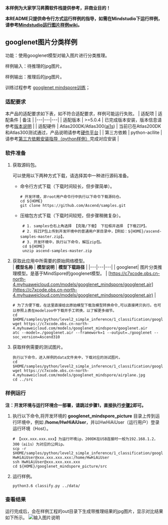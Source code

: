 **本样例为大家学习昇腾软件栈提供参考，非商业目的！**

**本README只提供命令行方式运行样例的指导，如需在Mindstudio下运行样例，请参考[Mindstudio运行图片样例wiki](https://github.com/Ascend/samples/wikis/Mindstudio%E8%BF%90%E8%A1%8C%E5%9B%BE%E7%89%87%E6%A0%B7%E4%BE%8B?sort_id=3164874)。**

## googlenet图片分类样例

功能：使用googlenet模型对输入图片进行分类推理。

样例输入：待推理的jpg图片。

样例输出：推理后的jpg图片。

训练过程参考 [googlenet mindspore训练](https://github.com/Ascend/modelzoo/tree/master/built-in/MindSpore/Official/cv/image_classification/GoogLeNet_for_MindSpore)； 

### 适配要求

本产品的适配要求如下表，如不符合适配要求，样例可能运行失败。
| 适配项 | 适配条件 | 备注 |
|---|---|---|
| 适配版本 | >=5.0.4 | 已完成版本安装，版本信息请参考[版本说明](https://ascend.huawei.com/zh/#/software/cann/notice) |
| 适配硬件 | Atlas200DK/Atlas300([ai1s](https://support.huaweicloud.com/productdesc-ecs/ecs_01_0047.html#ecs_01_0047__section78423209366))  | 当前已在Atlas200DK和Atlas300测试通过，产品说明请参考[硬件平台](https://ascend.huawei.com/zh/#/hardware/product) |
| 第三方依赖 | python-acllite | 请参考[第三方依赖安装指导（python样例）](../../../environment)完成对应安装 |

### 软件准备

1. 获取源码包。

   可以使用以下两种方式下载，请选择其中一种进行源码准备。   
    - 命令行方式下载（下载时间较长，但步骤简单）。
       ```    
       # 开发环境，非root用户命令行中执行以下命令下载源码仓。    
       cd ${HOME}     
       git clone https://github.com/Ascend/samples.git
       ```   
    - 压缩包方式下载（下载时间较短，但步骤稍微复杂）。   
       ``` 
        # 1. samples仓右上角选择 【克隆/下载】 下拉框并选择 【下载ZIP】。    
        # 2. 将ZIP包上传到开发环境中的普通用户家目录中，【例如：${HOME}/ascend-samples-master.zip】。     
        # 3. 开发环境中，执行以下命令，解压zip包。     
        cd ${HOME}    
        unzip ascend-samples-master.zip
       ``` 

2. 获取此应用中所需要的原始网络模型。   
    |  **模型名称**  |  **模型说明**  |  **模型下载路径**  |
    |---|---|---|
    |  googlenet| 图片分类推理模型。是基于MindSpore的googlenet模型。  |  [https://c7xcode.obs.cn-north-4.myhuaweicloud.com/models/googlenet_mindspore/googlenet.air](https://c7xcode.obs.cn-north-4.myhuaweicloud.com/models/googlenet_mindspore/googlenet.air) |

    ```
    # 为了方便下载，在这里直接给出原始模型下载及模型转换命令,可以直接拷贝执行。也可以参照上表在modelzoo中下载并手工转换，以了解更多细节。     
    cd $HOME/samples/python/level2_simple_inference/1_classification/googlenet_mindspore_picture/model
    wget https://c7xcode.obs.cn-north-4.myhuaweicloud.com/models/googlenet_mindspore/googlenet.air 
    atc --model=./googlenet.air --framework=1 --output=./googlenet --soc_version=Ascend310
    ```

3. 获取样例需要的测试图片。
    ```
    执行以下命令，进入样例的data文件夹中，下载对应的测试图片。
    cd $HOME/samples/python/level2_simple_inference/1_classification/googlenet_mindspore_picture/data
    wget https://c7xcode.obs.cn-north-4.myhuaweicloud.com/models/googlenet_mindspore/airplane.jpg
    cd ../src
    ```

### 样例运行

**注：开发环境与运行环境合一部署，请跳过步骤1，直接执行[步骤2](#step_2)即可。**   

1. 执行以下命令,将开发环境的 **googlenet_mindspore_picture** 目录上传到运行环境中，例如 **/home/HwHiAiUser**，并以HwHiAiUser（运行用户）登录运行环境（Host）。
    ```
    # 【xxx.xxx.xxx.xxx】为运行环境ip，200DK在USB连接时一般为192.168.1.2，300（ai1s）为对应的公网ip。
    scp -r $HOME/samples/python/level2_simple_inference/1_classification/googlenet_mindspore_picture HwHiAiUser@xxx.xxx.xxx.xxx:/home/HwHiAiUser
    ssh HwHiAiUser@xxx.xxx.xxx.xxx
    cd ${HOME}/googlenet_mindspore_picture/src    
    ```

2. <a name="step_2"></a>运行样例。
   ```
   python3.6 classify.py ../data/
   ```

### 查看结果

运行完成后，会在样例工程的out目录下生成带推理结果的jpg图片，显示对比结果如下所示。
![输入图片说明](https://images.gitee.com/uploads/images/2021/1102/182223_6e15e14e_8070502.png "屏幕截图.png")
